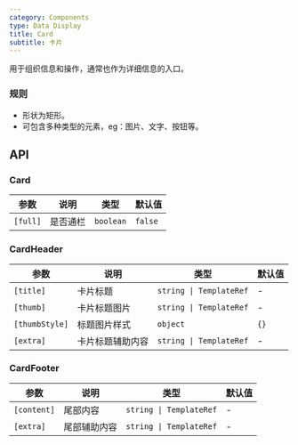 ```yaml
---
category: Components
type: Data Display
title: Card
subtitle: 卡片
---
```



用于组织信息和操作，通常也作为详细信息的入口。

### 规则
- 形状为矩形。
- 可包含多种类型的元素，eg：图片、文字、按钮等。

## API

### Card

参数 | 说明 | 类型 | 默认值
----|-----|------|------
| `[full]` | 是否通栏 | `boolean` | `false` |

### CardHeader

参数 | 说明 | 类型 | 默认值
----|-----|------|------
| `[title]` | 卡片标题 | `string \| TemplateRef` | - |
| `[thumb]` | 卡片标题图片 | `string \| TemplateRef` | - |
| `[thumbStyle]` | 标题图片样式 | `object` | `{}` |
| `[extra]` | 卡片标题辅助内容 | `string \| TemplateRef` | - |

### CardFooter

参数 | 说明 | 类型 | 默认值
----|-----|------|------
| `[content]` | 尾部内容 | `string \| TemplateRef` | - |
| `[extra]` | 尾部辅助内容 | `string \| TemplateRef` | - |
